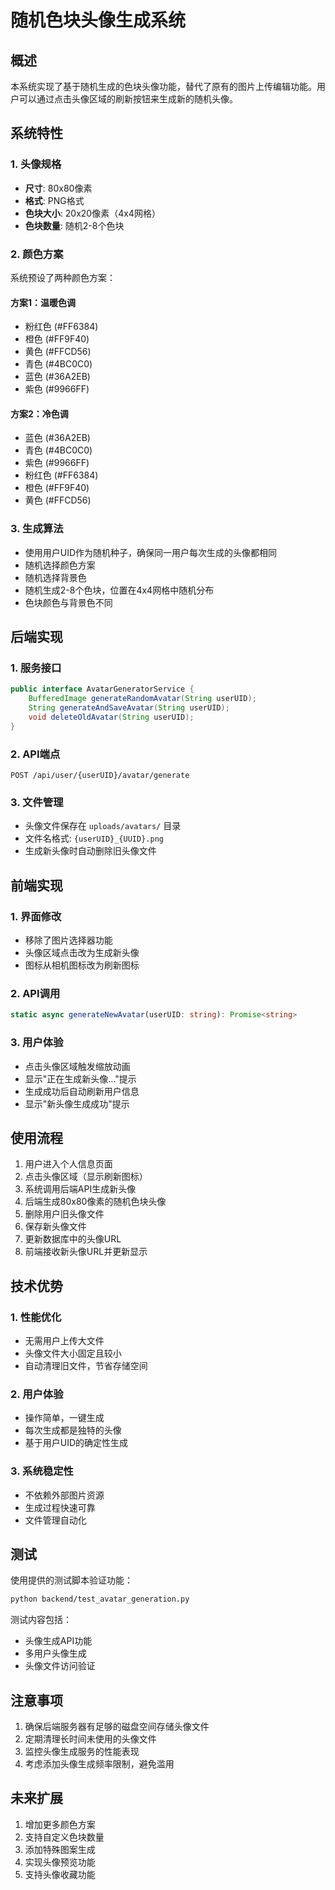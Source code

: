 # 随机色块头像生成系统

## 概述

本系统实现了基于随机生成的色块头像功能，替代了原有的图片上传编辑功能。用户可以通过点击头像区域的刷新按钮来生成新的随机头像。

## 系统特性

### 1. 头像规格
- **尺寸**: 80x80像素
- **格式**: PNG格式
- **色块大小**: 20x20像素（4x4网格）
- **色块数量**: 随机2-8个色块

### 2. 颜色方案
系统预设了两种颜色方案：

#### 方案1：温暖色调
- 粉红色 (#FF6384)
- 橙色 (#FF9F40)
- 黄色 (#FFCD56)
- 青色 (#4BC0C0)
- 蓝色 (#36A2EB)
- 紫色 (#9966FF)

#### 方案2：冷色调
- 蓝色 (#36A2EB)
- 青色 (#4BC0C0)
- 紫色 (#9966FF)
- 粉红色 (#FF6384)
- 橙色 (#FF9F40)
- 黄色 (#FFCD56)

### 3. 生成算法
- 使用用户UID作为随机种子，确保同一用户每次生成的头像都相同
- 随机选择颜色方案
- 随机选择背景色
- 随机生成2-8个色块，位置在4x4网格中随机分布
- 色块颜色与背景色不同

## 后端实现

### 1. 服务接口
```java
public interface AvatarGeneratorService {
    BufferedImage generateRandomAvatar(String userUID);
    String generateAndSaveAvatar(String userUID);
    void deleteOldAvatar(String userUID);
}
```

### 2. API端点
```
POST /api/user/{userUID}/avatar/generate
```

### 3. 文件管理
- 头像文件保存在 `uploads/avatars/` 目录
- 文件名格式: `{userUID}_{UUID}.png`
- 生成新头像时自动删除旧头像文件

## 前端实现

### 1. 界面修改
- 移除了图片选择器功能
- 头像区域点击改为生成新头像
- 图标从相机图标改为刷新图标

### 2. API调用
```typescript
static async generateNewAvatar(userUID: string): Promise<string>
```

### 3. 用户体验
- 点击头像区域触发缩放动画
- 显示"正在生成新头像..."提示
- 生成成功后自动刷新用户信息
- 显示"新头像生成成功"提示

## 使用流程

1. 用户进入个人信息页面
2. 点击头像区域（显示刷新图标）
3. 系统调用后端API生成新头像
4. 后端生成80x80像素的随机色块头像
5. 删除用户旧头像文件
6. 保存新头像文件
7. 更新数据库中的头像URL
8. 前端接收新头像URL并更新显示

## 技术优势

### 1. 性能优化
- 无需用户上传大文件
- 头像文件大小固定且较小
- 自动清理旧文件，节省存储空间

### 2. 用户体验
- 操作简单，一键生成
- 每次生成都是独特的头像
- 基于用户UID的确定性生成

### 3. 系统稳定性
- 不依赖外部图片资源
- 生成过程快速可靠
- 文件管理自动化

## 测试

使用提供的测试脚本验证功能：

```bash
python backend/test_avatar_generation.py
```

测试内容包括：
- 头像生成API功能
- 多用户头像生成
- 头像文件访问验证

## 注意事项

1. 确保后端服务器有足够的磁盘空间存储头像文件
2. 定期清理长时间未使用的头像文件
3. 监控头像生成服务的性能表现
4. 考虑添加头像生成频率限制，避免滥用

## 未来扩展

1. 增加更多颜色方案
2. 支持自定义色块数量
3. 添加特殊图案生成
4. 实现头像预览功能
5. 支持头像收藏功能 